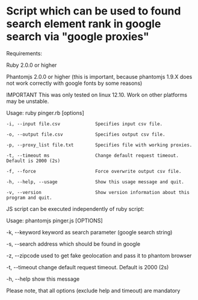# Script which can be used to found search element rank in google search via "google proxies"

Requirements:

Ruby 2.0.0 or higher 

Phantomjs 2.0.0 or higher (this is important, because phantomjs 1.9.X does not work correctly with google fonts by some reasons)

IMPORTANT
This was only tested on linux 12.10. Work on other platforms may be unstable.

Usage: ruby pinger.rb [options]

    -i, --input file.csv             Specifies input csv file.
    
    -o, --output file.csv            Specifies output csv file.
    
    -p, --proxy_list file.txt        Specifies file with working proxies.
    
    -t, --timeout ms                 Change default request timeout. Default is 2000 (2s)
    
    -f, --force                      Force overwrite output csv file.
    
    -h, --help, --usage              Show this usage message and quit.
    
    -v, --version                    Show version information about this program and quit.


JS script can be executed independently of ruby script:

Usage: phantomjs pinger.js [OPTIONS]

-k, --keyword        keyword as search parameter (google search string)

-s, --search         address which should be found in google

-z, --zipcode        used to get fake geolocation and pass it to phantom browser

-t, --timeout        change default request timeout. Default is 2000 (2s)

-h, --help           show this message

Please note, that all options (exclude help and timeout) are mandatory
